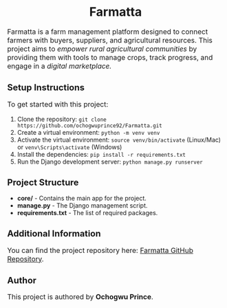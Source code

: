 <h1 style="font-size: 28px; font-weight: bold; text-align: center;">Farmatta</h1>

<p style="font-size: 16px;">Farmatta is a farm management platform designed to connect farmers with buyers, suppliers, and agricultural resources. This project aims to <i> empower rural agricultural communities </i> by providing them with tools to manage crops, track progress, and engage in a <em>digital marketplace.</em></p>

<h2 style="font-size: 20px;">Setup Instructions</h2>
<p style="font-size: 16px;">To get started with this project:</p>

<ol>
  <li>Clone the repository: <code>git clone https://github.com/ochogwuprince92/Farmatta.git</code></li>
  <li>Create a virtual environment: <code>python -m venv venv</code></li>
  <li>Activate the virtual environment: <code>source venv/bin/activate</code> (Linux/Mac) or <code>venv\Scripts\activate</code> (Windows)</li>
  <li>Install the dependencies: <code>pip install -r requirements.txt</code></li>
  <li>Run the Django development server: <code>python manage.py runserver</code></li>
</ol>

<h2 style="font-size: 20px;">Project Structure</h2>
<ul>
  <li><b>core/</b> - Contains the main app for the project.</li>
  <li><b>manage.py</b> - The Django management script.</li>
  <li><b>requirements.txt</b> - The list of required packages.</li>
</ul>

<h2 style="font-size: 20px;">Additional Information</h2>
<p style="font-size: 16px;">You can find the project repository here: <a href="https://github.com/ochogwuprince92/Farmatta" target="_blank">Farmatta GitHub Repository</a>.</p>

<h2 style="font-size: 20px;">Author</h2>
<p style="font-size: 16px;">This project is authored by <b>Ochogwu Prince</b>.</p>

